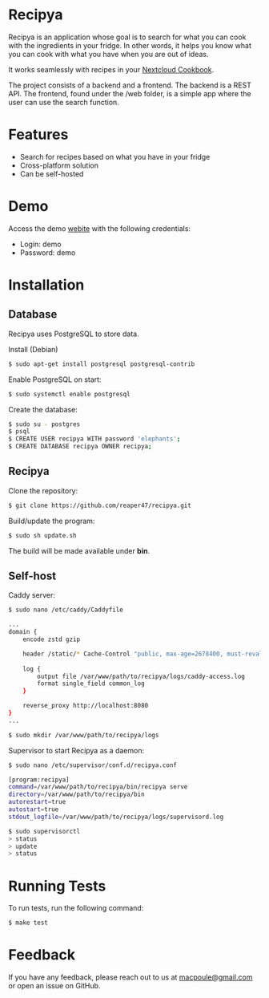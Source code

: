 # Recipya

Recipya is an application whose goal is to search for what you can cook with the ingredients in your fridge.
In other words, it helps you know what you can cook with what you have when you are out of ideas.

It works seamlessly with recipes in your [Nextcloud Cookbook](https://apps.nextcloud.com/apps/cookbook).

The project consists of a backend and a frontend.
The backend is a REST API. The frontend, found under the /web folder, is a simple app where the user can use the search function.

# Features

- Search for recipes based on what you have in your fridge
- Cross-platform solution
- Can be self-hosted

# Demo

Access the demo [webite](https://recipes.musicavis.ca) with the following credentials:
- Login: demo
- Password: demo

# Installation

## Database

Recipya uses PostgreSQL to store data.

Install (Debian)
```bash
$ sudo apt-get install postgresql postgresql-contrib
```

Enable PostgreSQL on start:
```bash
$ sudo systemctl enable postgresql
```

Create the database:
```bash
$ sudo su - postgres
$ psql
$ CREATE USER recipya WITH password 'elephants';
$ CREATE DATABASE recipya OWNER recipya;
```

## Recipya

Clone the repository:
```bash
$ git clone https://github.com/reaper47/recipya.git
```

Build/update the program:
```bash
$ sudo sh update.sh
```

The build will be made available under **bin**.

## Self-host

Caddy server:
```bash
$ sudo nano /etc/caddy/Caddyfile

...
domain {
	encode zstd gzip

	header /static/* Cache-Control "public, max-age=2678400, must-revalidate"
	
	log {
		output file /var/www/path/to/recipya/logs/caddy-access.log
		format single_field common_log
	}

	reverse_proxy http://localhost:8080
}
...

$ sudo mkdir /var/www/path/to/recipya/logs
```

Supervisor to start Recipya as a daemon:
```bash
$ sudo nano /etc/supervisor/conf.d/recipya.conf

[program:recipya]
command=/var/www/path/to/recipya/bin/recipya serve
directory=/var/www/path/to/recipya/bin
autorestart=true
autostart=true
stdout_logfile=/var/www/path/to/recipya/logs/supervisord.log

$ sudo supervisorctl
> status
> update
> status
```

# Running Tests

To run tests, run the following command:

```bash
$ make test
```

# Feedback

If you have any feedback, please reach out to us at macpoule@gmail.com or open an issue on GitHub.
